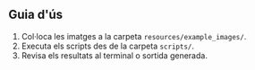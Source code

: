 ## Guia d'ús

1. Col·loca les imatges a la carpeta `resources/example_images/`.
2. Executa els scripts des de la carpeta `scripts/`.
3. Revisa els resultats al terminal o sortida generada.
